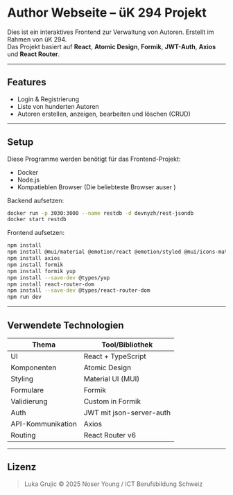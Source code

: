 # Author Webseite – üK 294 Projekt

Dies ist ein interaktives Frontend zur Verwaltung von Autoren. Erstellt im Rahmen von üK 294.  
Das Projekt basiert auf **React**, **Atomic Design**, **Formik**, **JWT-Auth**, **Axios** und **React Router**.

---

## Features

- Login & Registrierung
- Liste von hunderten Autoren 
- Autoren erstellen, anzeigen, bearbeiten und löschen (CRUD)

---

## Setup

Diese Programme werden benötigt für das Frontend-Projekt:
- Docker 
- Node.js
- Kompatieblen Browser (Die beliebteste Browser auser )

Backend aufsetzen:
```bash
docker run -p 3030:3000 --name restdb -d devnyzh/rest-jsondb 
docker start restdb 
```

Frontend aufsetzen:
```bash
npm install
npm install @mui/material @emotion/react @emotion/styled @mui/icons-material
npm install axios
npm install formik
npm install formik yup
npm install --save-dev @types/yup
npm install react-router-dom
npm install --save-dev @types/react-router-dom
npm run dev
```

---

## Verwendete Technologien

| Thema            | Tool/Bibliothek          |
|------------------|--------------------------|
| UI               | React + TypeScript       |
| Komponenten      | Atomic Design            |
| Styling          | Material UI (MUI)        |
| Formulare        | Formik                   |
| Validierung      | Custom in Formik         |
| Auth             | JWT mit json-server-auth |
| API-Kommunikation| Axios                    |
| Routing          | React Router v6          |

---

## Lizenz 

> Luka Grujic 
> © 2025 Noser Young / ICT Berufsbildung Schweiz
